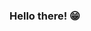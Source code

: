 ### Hello there! 😁

<!--
**data-d-s-d/data-d-s-d** is a ✨ _special_ ✨ repository because its `README.md` (this file) appears on your GitHub profile.

Im Diego and I'm a Data analyst. I live in Argentina, and fairly recently discovered Data analysis as a discipline. I have been wanting a change in my profesional career, and (luckily for me) the more i learned, the more i loved it!! 😋

I will be sharing mainly my code in SQL and Python 🐍

- 🔭 I’m currently working on visualizations with Tableau and big data bases with SQL 
- 🌱 Currently learning Python and literally everything I can about Tableau (I just love it 🤓)

- 📫 How to reach me: https://www.linkedin.com/in/diego-saint-denis/



